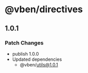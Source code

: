 # @vben/directives

## 1.0.1

### Patch Changes

- publish 1.0.0
- Updated dependencies
  - @vben/utils@1.0.1
